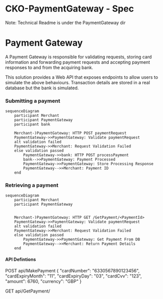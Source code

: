 # CKO-PaymentGateway - Spec

Note: Technical Readme is under the PaymentGateway dir

# Payment Gateway
A Payment Gateway is responsible for validating requests, storing card information and forwarding
payment requests and accepting payment responses to and from the acquiring bank.

This solution provides a Web API that exposes endpoints to allow users to simulate the above behaviours.
Transaction details are stored in a real database but the bank is simulated.

### Submitting a payment
```mermaid
sequenceDiagram
    participant Merchant
    participant PaymentGateway
    participant bank

    Merchant-)PaymentGateway: HTTP POST paymentRequest
    PaymentGateway->>PaymentGateway: Validate paymentRequest
    alt validation failed
    PaymentGateway->>Merchant: Request Validation Failed
    else validation passed
        PaymentGateway->>bank: HTTP POST processPayment
        bank-->>PaymentGateway: Payment Processed
        PaymentGateway->>PaymentGateway: Store Processing Response
        PaymentGateway-->>Merchant: Payment ID
    end
   ```

### Retrieving a payment
```mermaid
sequenceDiagram
    participant Merchant
    participant PaymentGateway


    Merchant-)PaymentGateway: HTTP GET /GetPayment/<PaymentId>
    PaymentGateway->>PaymentGateway: Validate paymentRequest
    alt validation failed
    PaymentGateway->>Merchant: Request Validation Failed
    else validation passed
        PaymentGateway->>PaymentGateway: Get Payment From DB
        PaymentGateway-->>Merchant: Return Payment Details
    end
   ```
   
#### API Defintions

POST api/MakePayment
{
  "cardNumber": "6330567890123456",
  "cardExpiryMonth": "11",
  "cardExpiryDay": "03",
  "cardCvv": "123",
  "amount": 6760,
  "currency": "GBP"
}

GET api/GetPayment/<PaymentId>